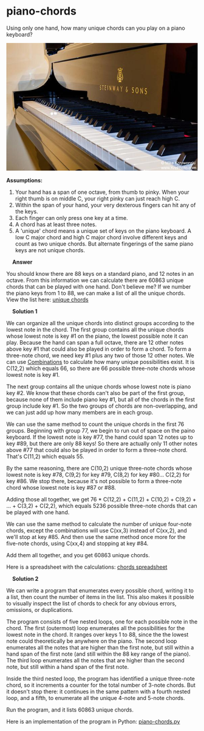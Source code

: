 # piano-chords
Using only one hand, how many unique chords can you play on a piano keyboard?

![piano](steinway.jpg)

**Assumptions:**

1. Your hand has a span of one octave, from thumb to pinky. When your right thumb is on middle C, your right pinky can just reach high C.
1. Within the span of your hand, your very dexterous fingers can hit any of the keys.
1. Each finger can only press one key at a time.
1. A chord has at least three notes.
1. A 'unique' chord means a unique set of keys on the piano keyboard. A low C major chord and high C major chord involve different keys and count as two unique chords. But alternate fingerings of the same piano keys are not unique chords.

&nbsp;
&nbsp;
**Answer**

You should know there are 88 keys on a standard piano, and 12 notes in an octave. From this information we can calculate there are 60863 unique chords that can be played with one hand. Don't believe me? If we number the piano keys from 1 to 88, we can make a list of all the unique chords. View the list here: [unique chords](chords2.md)

&nbsp;
&nbsp;
**Solution 1**

We can organize all the unique chords into distinct groups according to the lowest note in the chord. The first group contains all the unique chords whose lowest note is key #1 on the piano, the lowest possible note it can play. Because the hand can span a full octave, there are 12 other notes above key #1 that could also be played in order to form a chord. To form a three-note chord, we need key #1 plus any two of those 12 other notes. We can use [Combinations](https://en.wikipedia.org/wiki/Combination) to calculate how many unique possibilities exist. It is C(12,2) which equals 66, so there are 66 possible three-note chords whose lowest note is key #1.

The next group contains all the unique chords whose lowest note is piano key #2. We know that these chords can't also be part of the first group, because none of them include piano key #1, but all of the chords in the first group include key #1. So the two groups of chords are non-overlapping, and we can just add up how many members are in each group.

We can use the same method to count the unique chords in the first 76 groups. Beginning with group 77, we begin to run out of space on the paino keyboard. If the lowest note is key #77, the hand could span 12 notes up to key #89, but there are only 88 keys! So there are actually only 11 other notes above #77 that could also be played in order to form a three-note chord. That's C(11,2) which equals 55.

By the same reasoning, there are C(10,2) unique three-note chords whose lowest note is key #78, C(9,2) for key #79, C(8,2) for key #80... C(2,2) for key #86. We stop there, because it's not possible to form a three-note chord whose lowest note is key #87 or #88.

Adding those all together, we get 76 * C(12,2) + C(11,2) + C(10,2) + C(9,2) + ... + C(3,2) + C(2,2), which equals 5236 possible three-note chords that can be played with one hand.

We can use the same method to calculate the number of unique four-note chords, except the combinations will use C(xx,3) instead of C(xx,2), and we'll stop at key #85. And then use the same method once more for the five-note chords, using C(xx,4) and stopping at key #84.

Add them all together, and you get 60863 unique chords.

Here is a spreadsheet with the calculations: [chords spreadsheet](https://docs.google.com/spreadsheets/d/1tZorBLimERYje6AAHBux1wXnYMuHpflxjamQk8WGPJY/edit?usp=sharing)

&nbsp;
&nbsp;
**Solution 2**

We can write a program that enumerates every possible chord, writing it to a list, then count the number of items in the list. This also makes it possible to visually inspect the list of chords to check for any obvious errors, omissions, or duplications.

The program consists of five nested loops, one for each possible note in the chord. The first (outermost) loop enumerates all the possibilities for the lowest note in the chord. It ranges over keys 1 to 88, since the the lowest note could theoretically be anywhere on the piano. The second loop enumerates all the notes that are higher than the first note, but still within a hand span of the first note (and still within the 88 key range of the piano). The third loop enumerates all the notes that are higher than the second note, but still within a hand span of the first note.

Inside the third nested loop, the program has identified a unique three-note chord, so it increments a counter for the total number of 3-note chords. But it doesn't stop there: it continues in the same pattern with a fourth nested loop, and a fifth, to enumerate all the unique 4-note and 5-note chords. 

Run the program, and it lists 60863 unique chords. 

Here is an implementation of the program in Python: [piano-chords.py](piano-chords.py)
